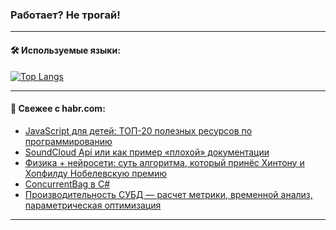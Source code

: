### Работает? Не трогай!

---
<!--
#### 🛠️ Technical stack:

![Java](https://img.shields.io/badge/Java-informational?logo=Oracle&style=flat&logoColor=white&color=FF4500)
![Kotlin](https://img.shields.io/badge/Kotlin-informational?logo=Kotlin&style=flat&logoColor=white&color=774D97)
![TS](https://img.shields.io/badge/TypeScript-informational?logo=typeScript&style=flat&logoColor=black&color=017acc)
![Python](https://img.shields.io/badge/Python-informational?logo=Python&style=flat&logoColor=black&color=ffdd54) <br>
![Spring](https://img.shields.io/badge/Spring-informational?logo=Spring&style=flat&logoColor=white&color=6DB33F) 
![SpringBoot](https://img.shields.io/badge/SpringBoot-informational?logo=SpringBoot&style=flat&logoColor=white&color=6DB33F)
![Nest](https://img.shields.io/badge/NestJS-informational?logo=NestJS&style=flat&logoColor=white&color=E0234E) 
![NodeJS](https://img.shields.io/badge/NodeJS-informational?logo=node.js&style=flat&logoColor=white&color=70A760)<br>
![PostgreSQL](https://img.shields.io/badge/PostgreSQL-informational?logo=PostgreSQL&style=flat&logoColor=white&color=DAA520)
![MongoDB](https://img.shields.io/badge/MongoDB-informational?logo=MongoDB&style=flat&logoColor=white&color=870000)
![Apache](https://img.shields.io/badge/Apache-informational?logo=apache&style=flat&logoColor=white&color=f74e28)

___ 
-->

#### 🛠️ Используемые языки:

[![Top Langs](https://github-readme-stats-u2qms2cxw-advtsettinggmailcoms-projects.vercel.app/api/top-langs/?username=zloylis&langs_count=10&hide_title=true&title_color=e6edf3&size_weight=0.5&count_weight=0.5&layout=compact&hide_progress=true&hide_border=true&theme=dracula)](https://github.com/zloylis)

<!---


####  :octocat:&nbsp;&nbsp; Статистика:

![GitHub stats](https://github-readme-stats-u2qms2cxw-advtsettinggmailcoms-projects.vercel.app/api?username=zloylis&show_icons=true&hide_border=true&theme=dracula&title_color=e6edf3&include_all_commits=true&count_private=true&hide_rank=false&hide_title=true&rank_icon=github)
-->
---

#### 💬 Свежее с habr.com:

<!-- BLOG-POST-LIST:START -->
- [JavaScript для детей: ТОП-20 полезных ресурсов по программированию](https://habr.com/ru/companies/pixel_study/articles/850128/?utm_source=habrahabr&utm_medium=rss&utm_campaign=850128)
- [SoundCloud Api или как пример «плохой» документации](https://habr.com/ru/articles/850116/?utm_source=habrahabr&utm_medium=rss&utm_campaign=850116)
- [Физика + нейросети: суть алгоритма, который принёс Хинтону и Хопфилду Нобелевскую премию](https://habr.com/ru/companies/redmadrobot/articles/850112/?utm_source=habrahabr&utm_medium=rss&utm_campaign=850112)
- [ConcurrentBag в C#](https://habr.com/ru/companies/otus/articles/849142/?utm_source=habrahabr&utm_medium=rss&utm_campaign=849142)
- [Производительность СУБД — расчет метрики, временной анализ, параметрическая оптимизация](https://habr.com/ru/articles/850106/?utm_source=habrahabr&utm_medium=rss&utm_campaign=850106)
<!-- BLOG-POST-LIST:END -->

---
